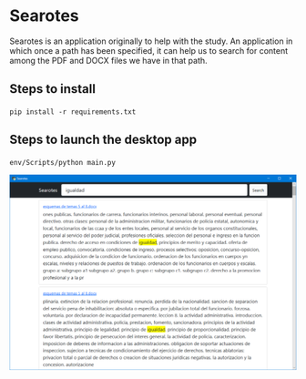 # Searotes
Searotes is an application originally to help with the study. An application in which once a path has been specified, it can help us to search for content among the PDF and DOCX files we have in that path.

## Steps to install
`pip install -r requirements.txt`

## Steps to launch the desktop app
`env/Scripts/python main.py`

<p align="center">
  <img src="https://raw.githubusercontent.com/OwariStudios/Searotes/main/screenshot.png?raw=true" alt="Hattusa"/>
</p>
